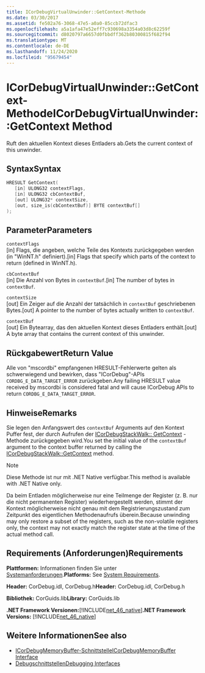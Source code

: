 ```yaml
---
title: ICorDebugVirtualUnwinder::GetContext-Methode
ms.date: 03/30/2017
ms.assetid: fe502a76-3068-47e5-a0a0-85ccb72dfac3
ms.openlocfilehash: a5a1afa47e52eff7c930698a3354a03d8c62259f
ms.sourcegitcommit: d8020797a6657d0fbbdff362b80300815f682f94
ms.translationtype: MT
ms.contentlocale: de-DE
ms.lasthandoff: 11/24/2020
ms.locfileid: "95679454"
---
```

# <a name="icordebugvirtualunwindergetcontext-method"></a><span data-ttu-id="a250a-102">ICorDebugVirtualUnwinder::GetContext-Methode</span><span class="sxs-lookup"><span data-stu-id="a250a-102">ICorDebugVirtualUnwinder::GetContext Method</span></span>

<span data-ttu-id="a250a-103">Ruft den aktuellen Kontext dieses Entladers ab.</span><span class="sxs-lookup"><span data-stu-id="a250a-103">Gets the current context of this unwinder.</span></span>  
  
## <a name="syntax"></a><span data-ttu-id="a250a-104">Syntax</span><span class="sxs-lookup"><span data-stu-id="a250a-104">Syntax</span></span>  
  
```cpp  
HRESULT GetContext(  
   [in] ULONG32 contextFlags,  
   [in] ULONG32 cbContextBuf,  
   [out] ULONG32* contextSize,  
   [out, size_is(cbContextBuf)] BYTE contextBuf[]  
);  
```  
  
## <a name="parameters"></a><span data-ttu-id="a250a-105">Parameter</span><span class="sxs-lookup"><span data-stu-id="a250a-105">Parameters</span></span>  

 `contextFlags`  
 <span data-ttu-id="a250a-106">[in] Flags, die angeben, welche Teile des Kontexts zurückgegeben werden (in "WinNT.h" definiert).</span><span class="sxs-lookup"><span data-stu-id="a250a-106">[in] Flags that specify which parts of the context to return (defined in WinNT.h).</span></span>  
  
 `cbContextBuf`  
 <span data-ttu-id="a250a-107">[in] Die Anzahl von Bytes in `contextBuf`.</span><span class="sxs-lookup"><span data-stu-id="a250a-107">[in] The number of bytes in `contextBuf`.</span></span>  
  
 `contextSize`  
 <span data-ttu-id="a250a-108">[out] Ein Zeiger auf die Anzahl der tatsächlich in `contextBuf` geschriebenen Bytes.</span><span class="sxs-lookup"><span data-stu-id="a250a-108">[out] A pointer to the number of bytes actually written to `contextBuf`.</span></span>  
  
 `contextBuf`  
 <span data-ttu-id="a250a-109">[out] Ein Bytearray, das den aktuellen Kontext dieses Entladers enthält.</span><span class="sxs-lookup"><span data-stu-id="a250a-109">[out] A byte array that contains the current context of this unwinder.</span></span>  
  
## <a name="return-value"></a><span data-ttu-id="a250a-110">Rückgabewert</span><span class="sxs-lookup"><span data-stu-id="a250a-110">Return Value</span></span>  

 <span data-ttu-id="a250a-111">Alle von "mscordbi" empfangenen HRESULT-Fehlerwerte gelten als schwerwiegend und bewirken, dass "ICorDebug"-APIs `CORDBG_E_DATA_TARGET_ERROR` zurückgeben.</span><span class="sxs-lookup"><span data-stu-id="a250a-111">Any failing HRESULT value received by mscordbi is considered fatal and will cause ICorDebug APIs to return `CORDBG_E_DATA_TARGET_ERROR`.</span></span>  
  
## <a name="remarks"></a><span data-ttu-id="a250a-112">Hinweise</span><span class="sxs-lookup"><span data-stu-id="a250a-112">Remarks</span></span>  

 <span data-ttu-id="a250a-113">Sie legen den Anfangswert des `contextBuf` Arguments auf den Kontext Puffer fest, der durch Aufrufen der [ICorDebugStackWalk:: GetContext](icordebugstackwalk-getcontext-method.md) -Methode zurückgegeben wird.</span><span class="sxs-lookup"><span data-stu-id="a250a-113">You set the initial value of the `contextBuf` argument to the context buffer returned by calling the [ICorDebugStackWalk::GetContext](icordebugstackwalk-getcontext-method.md) method.</span></span>  
  
> [!NOTE]
> <span data-ttu-id="a250a-114">Diese Methode ist nur mit .NET Native verfügbar.</span><span class="sxs-lookup"><span data-stu-id="a250a-114">This method is available with .NET Native only.</span></span>  
  
 <span data-ttu-id="a250a-115">Da beim Entladen möglicherweise nur eine Teilmenge der Register (z. B. nur die nicht permanenten Register) wiederhergestellt werden, stimmt der Kontext möglicherweise nicht genau mit dem Registrierungszustand zum Zeitpunkt des eigentlichen Methodenaufrufs überein.</span><span class="sxs-lookup"><span data-stu-id="a250a-115">Because unwinding may only restore a subset of the registers, such as the non-volatile registers only, the context may not exactly match the register state at the time of the actual method call.</span></span>  
  
## <a name="requirements"></a><span data-ttu-id="a250a-116">Requirements (Anforderungen)</span><span class="sxs-lookup"><span data-stu-id="a250a-116">Requirements</span></span>  

 <span data-ttu-id="a250a-117">**Plattformen:** Informationen finden Sie unter [Systemanforderungen](../../get-started/system-requirements.md).</span><span class="sxs-lookup"><span data-stu-id="a250a-117">**Platforms:** See [System Requirements](../../get-started/system-requirements.md).</span></span>  
  
 <span data-ttu-id="a250a-118">**Header:** CorDebug.idl, CorDebug.h</span><span class="sxs-lookup"><span data-stu-id="a250a-118">**Header:** CorDebug.idl, CorDebug.h</span></span>  
  
 <span data-ttu-id="a250a-119">**Bibliothek:** CorGuids.lib</span><span class="sxs-lookup"><span data-stu-id="a250a-119">**Library:** CorGuids.lib</span></span>  
  
 <span data-ttu-id="a250a-120">**.NET Framework Versionen:**[!INCLUDE[net_46_native](../../../../includes/net-46-native-md.md)]</span><span class="sxs-lookup"><span data-stu-id="a250a-120">**.NET Framework Versions:** [!INCLUDE[net_46_native](../../../../includes/net-46-native-md.md)]</span></span>  
  
## <a name="see-also"></a><span data-ttu-id="a250a-121">Weitere Informationen</span><span class="sxs-lookup"><span data-stu-id="a250a-121">See also</span></span>

- [<span data-ttu-id="a250a-122">ICorDebugMemoryBuffer-Schnittstelle</span><span class="sxs-lookup"><span data-stu-id="a250a-122">ICorDebugMemoryBuffer Interface</span></span>](icordebugmemorybuffer-interface.md)
- [<span data-ttu-id="a250a-123">Debugschnittstellen</span><span class="sxs-lookup"><span data-stu-id="a250a-123">Debugging Interfaces</span></span>](debugging-interfaces.md)

